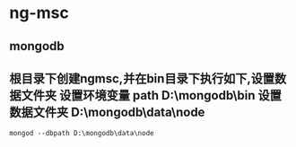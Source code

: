ng-msc
========
mongodb
-----
根目录下创建ngmsc,并在bin目录下执行如下,设置数据文件夹
设置环境变量 path	D:\mongodb\bin
设置数据文件夹 D:\mongodb\data\node
-------
```
mongod --dbpath D:\mongodb\data\node
```
